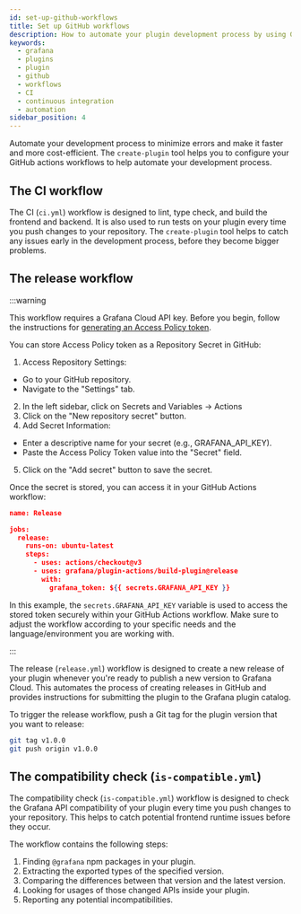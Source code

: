 ```yaml
---
id: set-up-github-workflows
title: Set up GitHub workflows
description: How to automate your plugin development process by using GitHub workflows.
keywords:
  - grafana
  - plugins
  - plugin
  - github
  - workflows
  - CI
  - continuous integration
  - automation
sidebar_position: 4
---
```


Automate your development process to minimize errors and make it faster and more cost-efficient. The `create-plugin` tool helps you to configure your GitHub actions workflows to help automate your development process.

## The CI workflow

The CI (`ci.yml`) workflow is designed to lint, type check, and build the frontend and backend. It is also used to run tests on your plugin every time you push changes to your repository. The `create-plugin` tool helps to catch any issues early in the development process, before they become bigger problems.

## The release workflow

:::warning

This workflow requires a Grafana Cloud API key. Before you begin, follow the instructions for [generating an Access Policy token](../../publish-a-plugin/sign-a-plugin#generate-an-access-policy-token).

You can store Access Policy token as a Repository Secret in GitHub:

1. Access Repository Settings:

- Go to your GitHub repository.
- Navigate to the "Settings" tab.

2. In the left sidebar, click on Secrets and Variables -> Actions
3. Click on the "New repository secret" button.
4. Add Secret Information:

- Enter a descriptive name for your secret (e.g., GRAFANA_API_KEY).
- Paste the Access Policy Token value into the "Secret" field.

5. Click on the "Add secret" button to save the secret.

Once the secret is stored, you can access it in your GitHub Actions workflow:

```json title="release.yml"
name: Release

jobs:
  release:
    runs-on: ubuntu-latest
    steps:
      - uses: actions/checkout@v3
      - uses: grafana/plugin-actions/build-plugin@release
        with:
          grafana_token: ${{ secrets.GRAFANA_API_KEY }}

```

In this example, the `secrets.GRAFANA_API_KEY` variable is used to access the stored token securely within your GitHub Actions workflow. Make sure to adjust the workflow according to your specific needs and the language/environment you are working with.

:::

The release (`release.yml`) workflow is designed to create a new release of your plugin whenever you're ready to publish a new version to Grafana Cloud. This automates the process of creating releases in GitHub and provides instructions for submitting the plugin to the Grafana plugin catalog.

To trigger the release workflow, push a Git tag for the plugin version that you want to release:

```bash
git tag v1.0.0
git push origin v1.0.0
```

## The compatibility check (`is-compatible.yml`)

The compatibility check (`is-compatible.yml`) workflow is designed to check the Grafana API compatibility of your plugin every time you push changes to your repository. This helps to catch potential frontend runtime issues before they occur.

The workflow contains the following steps:

1. Finding `@grafana` npm packages in your plugin.
1. Extracting the exported types of the specified version.
1. Comparing the differences between that version and the latest version.
1. Looking for usages of those changed APIs inside your plugin.
1. Reporting any potential incompatibilities.
